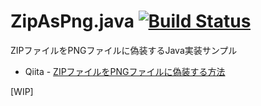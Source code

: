 # ZipAsPng.java [![Build Status](https://travis-ci.org/yoshi389111/zip-as-png-java.svg?branch=master)](https://travis-ci.org/yoshi389111/zip-as-png-java)

ZIPファイルをPNGファイルに偽装するJava実装サンプル

* Qiita - [ZIPファイルをPNGファイルに偽装する方法](https://qiita.com/yoshi389111/items/0c0d2e32bef1141ccd02)

[WIP]
